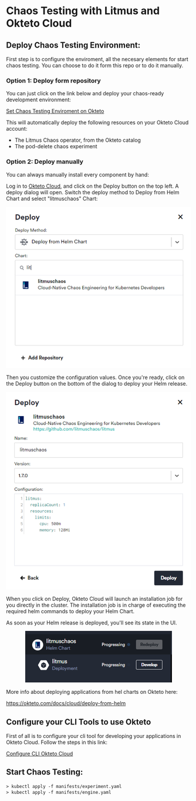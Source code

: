 
# Chaos Testing with Litmus and Okteto Cloud

## Deploy Chaos Testing Environment:

First step is to configure the enviroment, all the necesary elements for start chaos testing. You can choose to do it form this repo or to do it manually.

### Option 1: Deploy form repository

You can just click on the link below and deploy your chaos-ready development environment:

[Set Chaos Testing Enviroment on Okteto](https://cloud.okteto.com/deploy?repository=https://github.com/MasterCloudApps-Projects/ElasticFaultTolerant-GroupChat)

This will automatically deploy the following resources on your Okteto Cloud account:

* The Litmus Chaos operator, from the Okteto catalog
* The pod-delete chaos experiment

### Option 2: Deploy manually

You can always manually install every component by hand:

Log in to [Okteto Cloud](https://cloud.okteto.com/), and click on the Deploy button on the top left. A deploy dialog will open. Switch the deploy method to Deploy from Helm Chart and select "litmuschaos" Chart:

<div style="text-align:center">

![InstallLitmusEnviroment_1](./images/InstallLitmusEnviroment_1.png)

</div>

Then you customize the configuration values. Once you're ready, click on the Deploy button on the bottom of the dialog to deploy your Helm release.

<div style="text-align:center">

![InstallLitmusEnviroment_2](./images/InstallLitmusEnviroment_2.png)

</div>

When you click on Deploy, Okteto Cloud will launch an installation job for you directly in the cluster. The installation job is in charge of executing the required helm commands to deploy your Helm Chart.

As soon as your Helm release is deployed, you'll see its state in the UI. 

<div style="text-align:center">

![InstallLitmusEnviroment_3](./images/InstallLitmusEnviroment_3.png)

</div>

More info about deploying applications from hel charts on Okteto here:

https://okteto.com/docs/cloud/deploy-from-helm

## Configure your CLI Tools to use Okteto

First of all is to configure your cli tool for developing your applications in Okteto Cloud. Follow the steps in this link:

[Configure CLI Okteto Cloud](https://okteto.com/docs/cloud/credentials)

## Start Chaos Testing:


```
> kubectl apply -f manifests/experiment.yaml
> kubectl apply -f manifests/engine.yaml
```